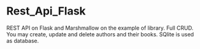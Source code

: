 # Rest_Api_Flask
REST API on Flask and Marshmallow on the example of library. Full CRUD. You may create, update and delete authors and their books. SQlite is used as database.
